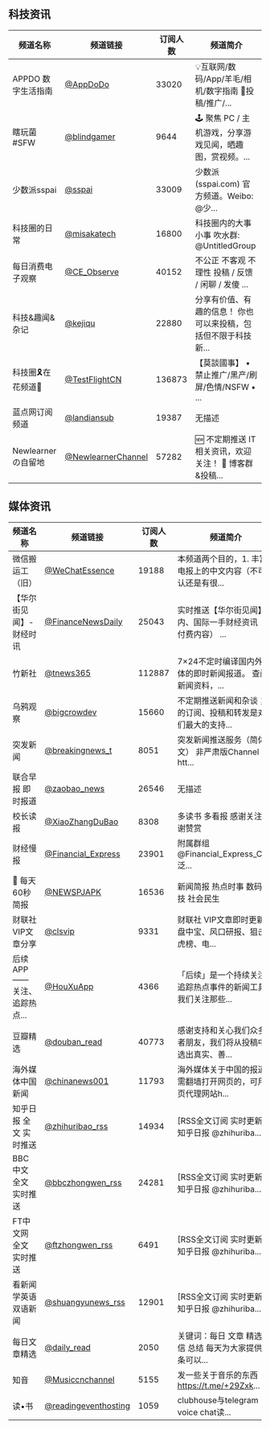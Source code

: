 ## 科技资讯

| 频道名称 | 频道链接 | 订阅人数 | 频道简介 |
|----------|----------|----------|----------|
| APPDO 数字生活指南 | [@AppDoDo](https://t.me/AppDoDo) | 33020 | 💡互联网/数码/App/羊毛/相机/数字指南 📨投稿/推广/... |
| 瞎玩菌 #SFW | [@blindgamer](https://t.me/blindgamer) | 9644 | 🕹 聚焦 PC / 主机游戏，分享游戏见闻，晒趣图，赏视频。... |
| 少数派sspai | [@sspai](https://t.me/sspai) | 33009 | 少数派 (sspai.com) 官方频道。Weibo: @少... |
| 科技圈的日常 | [@misakatech](https://t.me/misakatech) | 16800 | 科技圈内的大事小事 吹水群: @UntitledGroup  |
| 每日消费电子观察 | [@CE_Observe](https://t.me/CE_Observe) | 40152 | 不公正 不客观 不理性 投稿 / 反馈 / 闲聊 / 发傻 ... |
| 科技&趣闻&杂记 | [@kejiqu](https://t.me/kejiqu) | 22880 | 分享有价值、有趣的信息！ 你也可以来投稿，包括但不限于科技新... |
| 科技圈🎗在花频道📮 | [@TestFlightCN](https://t.me/TestFlightCN) | 136873 | 【莫談國事】 • 禁止推广/黑产/刷屏/色情/NSFW • ... |
| 蓝点网订阅频道 | [@landiansub](https://t.me/landiansub) | 19387 | 无描述  |
| Newlearnerの自留地 | [@NewlearnerChannel](https://t.me/NewlearnerChannel) | 57282 | 🆕 不定期推送 IT 相关资讯，欢迎关注！ 👥 博客群&投稿... |

## 媒体资讯

| 频道名称 | 频道链接 | 订阅人数 | 频道简介 |
|----------|----------|----------|----------|
| 微信搬运工（旧） | [@WeChatEssence](https://t.me/WeChatEssence) | 19188 | 本频道两个目的，1. 丰富电报上的中文内容（不可否认还是有很... |
| 【华尔街见闻】- 财经时讯 | [@FinanceNewsDaily](https://t.me/FinanceNewsDaily) | 25043 | 实时推送【华尔街见闻】国内、国际一手财经资讯（含付费内容） ... |
| 竹新社 | [@tnews365](https://t.me/tnews365) | 112887 | 7×24不定时编译国内外媒体的即时新闻报道。 查阅新闻资料，... |
| 乌鸦观察 | [@bigcrowdev](https://t.me/bigcrowdev) | 15660 | 不定期推送新闻和杂谈；您的订阅、投稿和转发是对我们最大的支持... |
| 突发新闻 | [@breakingnews_t](https://t.me/breakingnews_t) | 8051 | 突发新闻推送服务（简体中文） 非严肃版Channel：htt... |
| 联合早报 即时报道 | [@zaobao_news](https://t.me/zaobao_news) | 26546 | 无描述  |
| 校长读报 | [@XiaoZhangDuBao](https://t.me/XiaoZhangDuBao) | 8308 | 多读书 多看报 感谢关注 感谢赞赏  |
| 财经慢报 | [@Financial_Express](https://t.me/Financial_Express) | 23901 | 附属群组 @Financial_Express_Chat 泛... |
| 💬 每天60秒简报 | [@NEWSPJAPK](https://t.me/NEWSPJAPK) | 16536 | 新闻简报 热点时事 数码科技 社会民生  |
| 财联社VIP文章分享 | [@clsvip](https://t.me/clsvip) | 9331 | 财联社 VIP文章即时更新：盘中宝、风口研报、狙击龙虎榜、电... |
| 后续APP —— 关注、追踪热点... | [@HouXuApp](https://t.me/HouXuApp) | 4366 | 「后续」是一个持续关注、追踪热点事件的新闻工具，我们关注那些... |
| 豆瓣精选 | [@douban_read](https://t.me/douban_read) | 40773 | 感谢支持和关心我们众多读者朋友，我们将从投稿中筛选出真实、善... |
| 海外媒体中国新闻 | [@chinanews001](https://t.me/chinanews001) | 11793 | 海外媒体关于中国的报道 需翻墙打开网页的，可用网页代理网站h... |
| 知乎日报 全文 实时推送 | [@zhihuribao_rss](https://t.me/zhihuribao_rss) | 14934 | [RSS全文订阅 实时更新] 知乎日报 @zhihuriba... |
| BBC中文 全文 实时推送 | [@bbczhongwen_rss](https://t.me/bbczhongwen_rss) | 24281 | [RSS全文订阅 实时更新] 知乎日报 @zhihuriba... |
| FT中文网 全文 实时推送 | [@ftzhongwen_rss](https://t.me/ftzhongwen_rss) | 6491 | [RSS全文订阅 实时更新] 知乎日报 @zhihuriba... |
| 看新闻 学英语 双语新闻 | [@shuangyunews_rss](https://t.me/shuangyunews_rss) | 12901 | [RSS全文订阅 实时更新] 知乎日报 @zhihuriba... |
| 每日文章精选 | [@daily_read](https://t.me/daily_read) | 2050 | 关键词：每日 文章 精选 微信 总结 每天为大家提供一条可以... |
| 知音 | [@Musiccnchannel](https://t.me/Musiccnchannel) | 5155 | 发一些关于音乐的东西 https://t.me/+29Zxk... |
| 读•书 | [@readingeventhosting](https://t.me/readingeventhosting) | 1059 | clubhouse与telegram voice chat读... |


